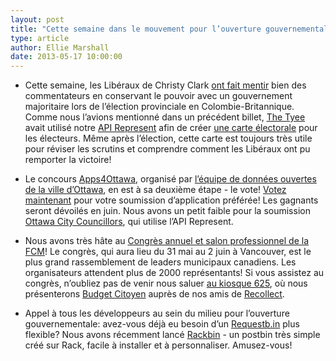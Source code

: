 ```yaml
---
layout: post
title: "Cette semaine dans le mouvement pour l’ouverture gouvernementale..."
type: article
author: Ellie Marshall
date: 2013-05-17 10:00:00
---
```

- Cette semaine, les Libéraux de Christy Clark [ont fait mentir](http://news.nationalpost.com/2013/05/14/b-c-polls-close-as-ndp-looks-to-end-12-years-of-liberal-rule/) bien des commentateurs en conservant le pouvoir avec un gouvernement majoritaire lors de l’élection provinciale en Colombie-Britannique. Comme nous l’avions mentionné dans un précédent billet, [The Tyee](http://www.tyee.ca/) avait utilisé notre [API Represent](http://represent.opennorth.ca/api) afin de créer [une carte électorale](http://election.thetyee.ca/) pour les électeurs. Même après l’élection, cette carte est toujours très utile pour réviser les scrutins et comprendre comment les Libéraux ont pu remporter la victoire! 

- Le concours [Apps4Ottawa](http://www.apps4ottawa.ca/), organisé par [l’équipe de données ouvertes de la ville d’Ottawa](http://ottawa.ca/en/open-data-ottawa), en est à sa deuxième étape - le vote! [Votez maintenant](http://www.apps4ottawa.ca/en/apps) pour votre soumission d’application préférée! Les gagnants seront dévoilés en juin. Nous avons un petit faible pour la soumission [Ottawa City Councillors](http://www.apps4ottawa.ca/en/apps/80), qui utilise l’API Represent.

- Nous avons très hâte au [Congrès annuel et salon professionnel de la FCM](http://www.fcm.ca/home/events/2013-annual-conference-and-trade-show.htm)! Le congrès, qui aura lieu du 31 mai au 2 juin à Vancouver, est le plus grand rassemblement de leaders municipaux canadiens. Les organisateurs attendent plus de 2000 représentants! Si vous assistez au congrès, n’oubliez pas de venir nous saluer [au kiosque 625](http://www.fcm.ca/Documents/events/AGM2013/2013_AGM_Trade_Show_Floor_Plan_BIL.pdf), où nous présenterons [Budget Citoyen](http://www.budgetcitoyen.com) auprès de nos amis de [Recollect](https://recollect.net/). 

- Appel à tous les développeurs au sein du milieu pour l’ouverture gouvernementale: avez-vous déjà eu besoin d’un [Requestb.in](http://requestb.in/) plus flexible? Nous avons récemment lancé
[Rackbin](https://github.com/opennorth/rackbin) - un postbin très simple créé sur Rack, facile à installer et à personnaliser. Amusez-vous!